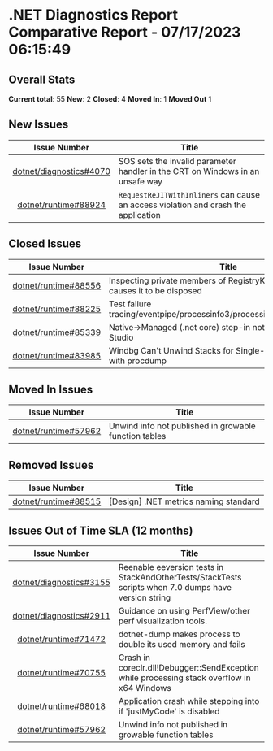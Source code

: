 # .NET Diagnostics Report Comparative Report - 07/17/2023 06:15:49

## Overall Stats

**Current total**: 55
**New**: 2
**Closed**: 4
**Moved In**: 1
**Moved Out** 1

## New Issues

| **Issue Number** | **Title** |
| :--------------: | --------- |
| [dotnet/diagnostics#4070](https://github.com/dotnet/diagnostics/issues/4070) | SOS sets the invalid parameter handler in the CRT on Windows in an unsafe way |
| [dotnet/runtime#88924](https://github.com/dotnet/runtime/issues/88924) | `RequestReJITWithInliners` can cause an access violation and crash the application |

## Closed Issues

| **Issue Number** | **Title** |
| :--------------: | --------- |
| [dotnet/runtime#88556](https://github.com/dotnet/runtime/issues/88556) | Inspecting private members of RegistryKey in debugger causes it to be disposed |
| [dotnet/runtime#88225](https://github.com/dotnet/runtime/issues/88225) | Test failure tracing/eventpipe/processinfo3/processinfo3/processinfo3.sh |
| [dotnet/runtime#85339](https://github.com/dotnet/runtime/issues/85339) | Native->Managed (.net core) step-in not working in Visual Studio |
| [dotnet/runtime#83985](https://github.com/dotnet/runtime/issues/83985) | Windbg Can't Unwind Stacks for Single-File Dumps Captured with procdump |

## Moved In Issues

| **Issue Number** | **Title** |
| :--------------: | --------- |
| [dotnet/runtime#57962](https://github.com/dotnet/runtime/issues/57962) | Unwind info not published in growable function tables |

## Removed Issues

| **Issue Number** | **Title** |
| :--------------: | --------- |
| [dotnet/runtime#88515](https://github.com/dotnet/runtime/issues/88515) | [Design] .NET metrics naming standard |

## Issues Out of Time SLA (12 months)

| **Issue Number** | **Title** |
| :--------------: | --------- |
| [dotnet/diagnostics#3155](https://github.com/dotnet/diagnostics/issues/3155) | Reenable eeversion tests in StackAndOtherTests/StackTests scripts when 7.0 dumps have version string |
| [dotnet/diagnostics#2911](https://github.com/dotnet/diagnostics/issues/2911) | Guidance on using PerfView/other perf visualization tools. |
| [dotnet/runtime#71472](https://github.com/dotnet/runtime/issues/71472) | dotnet-dump makes process to double its used memory and fails |
| [dotnet/runtime#70755](https://github.com/dotnet/runtime/issues/70755) | Crash in coreclr.dll!Debugger::SendException while processing stack overflow in x64 Windows |
| [dotnet/runtime#68018](https://github.com/dotnet/runtime/issues/68018) | Application crash while stepping into if 'justMyCode' is disabled |
| [dotnet/runtime#57962](https://github.com/dotnet/runtime/issues/57962) | Unwind info not published in growable function tables |

